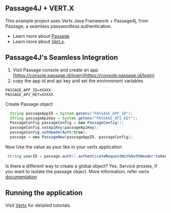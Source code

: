## Passage4J + VERT.X

This example project uses Vertx Java Framework + Passage4j, from Passage, a seamless passwordless authentication.

- Learn more about [Passage](https://docs.passage.id/)
- Learn more about [Vert.x](https://vertx.io/docs/).

## Passage4J's Seamless Integration
1. Visit Passage console and create an app [https://console.passage.id/login](https://console.passage.id/login)
2. copy the app id and api key and set the environment variables

```shell
PASSAGE_APP_ID=XXXXX
PASSAGE_API_KEY=XXXXX
```
Create Passage object
```java
  String passageAppID = System.getenv("PASSAGE_APP_ID");
  String passageApiKey = System.getenv("PASSAGE_API_KEY");
  PassageConfig passageConfig = new PassageConfig();
  passageConfig.setApiKey(passageApiKey);
  passageConfig.setHeaderAuth(true);
  passage = new PassageNew(passageAppID, passageConfig);
```
Now Use the value as your like in your vertx application

```java
 String userID = passage.auth().authenticateRequestWithAuthHeader(token);
```

Is there a different way to create a global object? Yes. Service proxies, if you want to isolate the passage object.
More information, refer vertx [documentation](https://vertx.io/docs/vertx-service-proxy/java/)

## Running the application
Visit [Vertx](https://vertx.io/get-started/) for detailed tutorials






